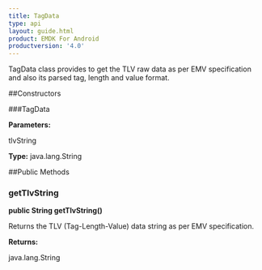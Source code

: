 ```yaml
---
title: TagData
type: api
layout: guide.html
product: EMDK For Android
productversion: '4.0'
---
```



TagData class provides to get the TLV raw data as per EMV specification and also its parsed tag, length and value format.

##Constructors

###TagData



**Parameters:**

tlvString



**Type:** java.lang.String

##Public Methods

### getTlvString

**public String getTlvString()**

Returns the TLV (Tag-Length-Value) data string as per EMV specification.

**Returns:**

java.lang.String









